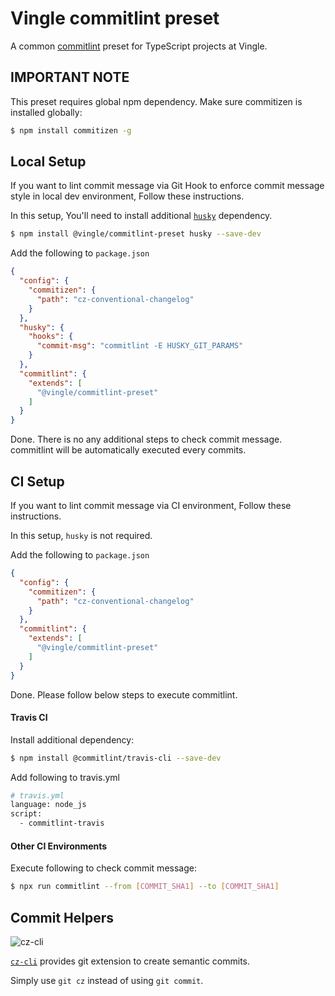 # Vingle commitlint preset

A common [commitlint](https://github.com/conventional-changelog/commitlint) preset for TypeScript projects at Vingle.

## IMPORTANT NOTE

This preset requires global npm dependency. Make sure commitizen is installed globally: 

```bash
$ npm install commitizen -g
```

## Local Setup

If you want to lint commit message via Git Hook to enforce commit message style in local dev environment, 
Follow these instructions.

In this setup, You'll need to install additional [`husky`](https://github.com/typicode/husky) dependency. 

```bash
$ npm install @vingle/commitlint-preset husky --save-dev
```

Add the following to `package.json`

```json
{
  "config": {
    "commitizen": {
      "path": "cz-conventional-changelog"
    }
  },
  "husky": {
    "hooks": {
      "commit-msg": "commitlint -E HUSKY_GIT_PARAMS"
    }
  },
  "commitlint": {
    "extends": [
      "@vingle/commitlint-preset"
    ]
  }
}
```

Done. There is no any additional steps to check commit message. 
commitlint will be automatically executed every commits.


## CI Setup

If you want to lint commit message via CI environment, Follow these instructions.

In this setup, `husky` is not required.

Add the following to `package.json`

```json
{
  "config": {
    "commitizen": {
      "path": "cz-conventional-changelog"
    }
  },
  "commitlint": {
    "extends": [
      "@vingle/commitlint-preset"
    ]
  }
}
```

Done. 
Please follow below steps to execute commitlint.

#### Travis CI

Install additional dependency:

```bash
$ npm install @commitlint/travis-cli --save-dev
```

Add following to travis.yml

```bash
# travis.yml
language: node_js
script:
  - commitlint-travis
```

#### Other CI Environments

Execute following to check commit message:

```bash
$ npx run commitlint --from [COMMIT_SHA1] --to [COMMIT_SHA1]
```


## Commit Helpers

![cz-cli](https://github.com/commitizen/cz-cli/raw/master/meta/screenshots/add-commit.png)

[`cz-cli`](https://github.com/commitizen/cz-cli) provides git extension to create semantic commits.

Simply use `git cz` instead of using `git commit`.  
